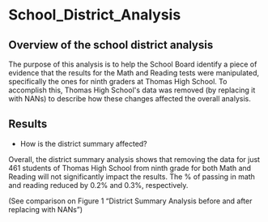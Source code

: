 # School_District_Analysis

## Overview of the school district analysis
The purpose of this analysis is to help the School Board identify a piece of evidence that the results for the Math and Reading tests were manipulated, specifically the ones for ninth graders at Thomas High School. To accomplish this, Thomas High School's data was removed (by replacing it with NANs) to describe how these changes affected the overall analysis.

## Results
-	How is the district summary affected?

Overall, the district summary analysis shows that removing the data for just 461 students of Thomas High School from ninth grade for both Math and Reading will not significantly impact the results. The % of passing in math and reading reduced by 0.2% and 0.3%, respectively. 

(See comparison on Figure 1 “District Summary Analysis before and after replacing with NANs”)
